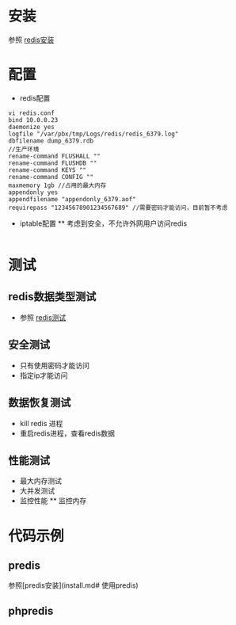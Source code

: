 # 安装
参照 [redis安装](install.md)

# 配置
* redis配置

```shell
vi redis.conf
bind 10.0.0.23
daemonize yes
logfile "/var/pbx/tmp/Logs/redis/redis_6379.log"
dbfilename dump_6379.rdb
//生产环境
rename-command FLUSHALL ""
rename-command FLUSHDB ""
rename-command KEYS ""
rename-command CONFIG ""
maxmemory 1gb //占用的最大内存
appendonly yes
appendfilename "appendonly_6379.aof"
requirepass "12345678901234567689" //需要密码才能访问，目前暂不考虑
```

* iptable配置
** 考虑到安全，不允许外网用户访问redis
```

```
# 测试

## redis数据类型测试
* 参照 [redis测试](test.md)

## 安全测试
* 只有使用密码才能访问
* 指定ip才能访问

## 数据恢复测试
* kill redis 进程
* 重启redis进程，查看redis数据

## 性能测试
* 最大内存测试
* 大并发测试
* 监控性能
** 监控内存

# 代码示例

## predis

参照[predis安装](install.md# 使用predis)
## phpredis
